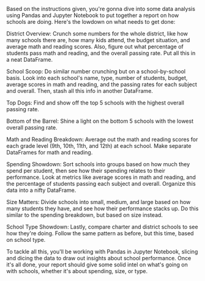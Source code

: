 Based on the instructions given, you're gonna dive into some data analysis using Pandas and Jupyter Notebook to put together a report on how schools are doing. Here's the lowdown on what needs to get done:

District Overview: Crunch some numbers for the whole district, like how many schools there are, how many kids attend, the budget situation, and average math and reading scores. Also, figure out what percentage of students pass math and reading, and the overall passing rate. Put all this in a neat DataFrame.

School Scoop: Do similar number crunching but on a school-by-school basis. Look into each school's name, type, number of students, budget, average scores in math and reading, and the passing rates for each subject and overall. Then, stash all this info in another DataFrame.

Top Dogs: Find and show off the top 5 schools with the highest overall passing rate.

Bottom of the Barrel: Shine a light on the bottom 5 schools with the lowest overall passing rate.

Math and Reading Breakdown: Average out the math and reading scores for each grade level (9th, 10th, 11th, and 12th) at each school. Make separate DataFrames for math and reading.

Spending Showdown: Sort schools into groups based on how much they spend per student, then see how their spending relates to their performance. Look at metrics like average scores in math and reading, and the percentage of students passing each subject and overall. Organize this data into a nifty DataFrame.

Size Matters: Divide schools into small, medium, and large based on how many students they have, and see how their performance stacks up. Do this similar to the spending breakdown, but based on size instead.

School Type Showdown: Lastly, compare charter and district schools to see how they're doing. Follow the same pattern as before, but this time, based on school type.

To tackle all this, you'll be working with Pandas in Jupyter Notebook, slicing and dicing the data to draw out insights about school performance. Once it's all done, your report should give some solid intel on what's going on with schools, whether it's about spending, size, or type.
